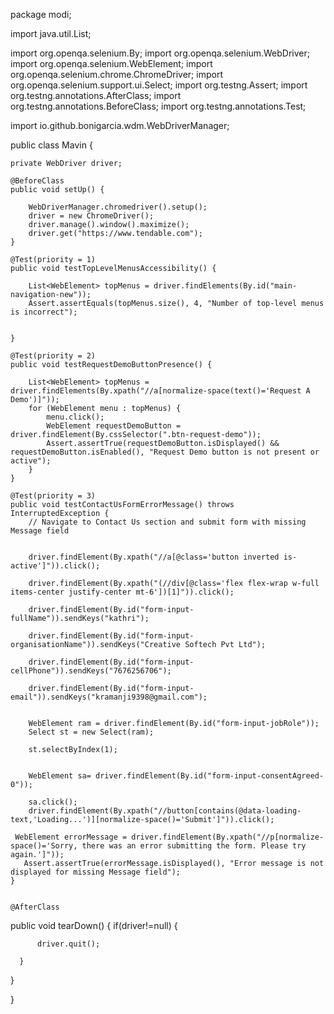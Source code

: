 package modi;

import java.util.List;

import org.openqa.selenium.By;
import org.openqa.selenium.WebDriver;
import org.openqa.selenium.WebElement;
import org.openqa.selenium.chrome.ChromeDriver;
import org.openqa.selenium.support.ui.Select;
import org.testng.Assert;
import org.testng.annotations.AfterClass;
import org.testng.annotations.BeforeClass;
import org.testng.annotations.Test;

import io.github.bonigarcia.wdm.WebDriverManager;

public class Mavin {
	
	

	private WebDriver driver;

    @BeforeClass
    public void setUp() {
        
        WebDriverManager.chromedriver().setup();
        driver = new ChromeDriver();
        driver.manage().window().maximize();
        driver.get("https://www.tendable.com");
    }

    @Test(priority = 1)
    public void testTopLevelMenusAccessibility() {
        
        List<WebElement> topMenus = driver.findElements(By.id("main-navigation-new"));
        Assert.assertEquals(topMenus.size(), 4, "Number of top-level menus is incorrect");

                
    }

    @Test(priority = 2)
    public void testRequestDemoButtonPresence() {
        
        List<WebElement> topMenus = driver.findElements(By.xpath("//a[normalize-space(text()='Request A Demo')]"));
        for (WebElement menu : topMenus) {
            menu.click();
            WebElement requestDemoButton = driver.findElement(By.cssSelector(".btn-request-demo"));
            Assert.assertTrue(requestDemoButton.isDisplayed() && requestDemoButton.isEnabled(), "Request Demo button is not present or active");
        }
    }

    @Test(priority = 3)
    public void testContactUsFormErrorMessage() throws InterruptedException {
        // Navigate to Contact Us section and submit form with missing Message field

		
		driver.findElement(By.xpath("//a[@class='button inverted is-active']")).click();
		
		driver.findElement(By.xpath("(//div[@class='flex flex-wrap w-full items-center justify-center mt-6'])[1]")).click();
		
		driver.findElement(By.id("form-input-fullName")).sendKeys("kathri");
		
		driver.findElement(By.id("form-input-organisationName")).sendKeys("Creative Softech Pvt Ltd");
		
		driver.findElement(By.id("form-input-cellPhone")).sendKeys("7676256706");
		
		driver.findElement(By.id("form-input-email")).sendKeys("kramanji9398@gmail.com");
		
		
		WebElement ram = driver.findElement(By.id("form-input-jobRole"));
		Select st = new Select(ram);
		
		st.selectByIndex(1);
		
		
		WebElement sa= driver.findElement(By.id("form-input-consentAgreed-0"));
		
		sa.click();
		driver.findElement(By.xpath("//button[contains(@data-loading-text,'Loading...')][normalize-space()='Submit']")).click();
		
     WebElement errorMessage = driver.findElement(By.xpath("//p[normalize-space()='Sorry, there was an error submitting the form. Please try again.']"));
       Assert.assertTrue(errorMessage.isDisplayed(), "Error message is not displayed for missing Message field");
    }

    
    @AfterClass
  public void tearDown() {
	  if(driver!=null) {
		  
		  driver.quit();
		  
	  }
	  
  }

}

